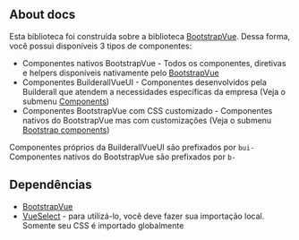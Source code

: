 ## About docs

Esta biblioteca foi construída sobre a biblioteca [BootstrapVue](https://bootstrap-vue.org/).
Dessa forma, você possui disponíveis 3 tipos de componentes:

* Componentes nativos BootstrapVue - Todos os componentes, diretivas e helpers disponíveis nativamente pelo [BootstrapVue](https://bootstrap-vue.org/)
* Componentes BuilderallVueUI - Componentes desenvolvidos pela Builderall que atendem a necessidades específicas da empresa (Veja o submenu [Components](/components/bui-container.html))
* Componentes BootstrapVue com CSS customizado - Componentes nativos do BootstrapVue mas com customizações (Veja o submenu [Bootstrap components](/bootstrap/b-tabs.html))

Componentes próprios da BuilderallVueUI são prefixados por `bui-`<br>
Componentes nativos do BootstrapVue são prefixados por `b-`<br>

## Dependências
- [BootstrapVue](https://bootstrap-vue.org/)
- [VueSelect](https://vue-select.org/) - para utilizá-lo, você deve fazer sua importação local. Somente seu CSS é importado globalmente